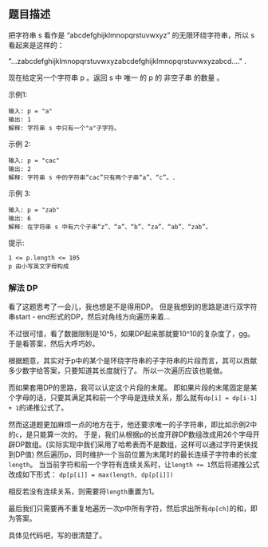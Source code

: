 ## 题目描述
把字符串 s 看作是 “abcdefghijklmnopqrstuvwxyz” 的无限环绕字符串，所以 s 看起来是这样的：

"...zabcdefghijklmnopqrstuvwxyzabcdefghijklmnopqrstuvwxyzabcd...." . 

现在给定另一个字符串 p 。返回 s 中 唯一 的 p 的 非空子串 的数量 。 

示例1:
```
输入: p = "a"
输出: 1
解释: 字符串 s 中只有一个"a"子字符。
```
示例 2:
```
输入: p = "cac"
输出: 2
解释: 字符串 s 中的字符串“cac”只有两个子串“a”、“c”。.
```
示例 3:
```
输入: p = "zab"
输出: 6
解释: 在字符串 s 中有六个子串“z”、“a”、“b”、“za”、“ab”、“zab”。
```

提示:
```
1 <= p.length <= 105
p 由小写英文字母构成
```

### 解法 DP
看了这题思考了一会儿，我也想是不是得用DP。
但是我想到的思路是进行双字符串start - end形式的DP，然后对角线方向遍历来着…

不过很可惜，看了数据限制是10^5，如果DP起来那就要10^10的复杂度了，gg。
于是看答案，然后大呼巧妙。

根据题意，其实对于p中的某个是环绕字符串的子字符串的片段而言，其可以贡献多少数字给答案，只要知道其长度就行了。
所以一次遍历应该也能做。

而如果套用DP的思路，我可以认定这个片段的末尾。
即如果片段的末尾固定是某个字母的话，只要其满足其和前一个字母是连续关系，那么就有`dp[i] = dp[i-1] + 1`的递推公式了。

然而这道题更加麻烦一点的地方在于，他还要求唯一的子字符串，即比如示例2中的`c`，是只能算一次的。
于是，我们从根据p的长度开辟DP数组改成用26个字母开辟DP数组。(实际实现中我们采用了哈希表而不是数组，这样可以通过字符更快找到DP值)
然后遍历p，同时维护一个当前位置为末尾时的最长连续子字符串的长度`length`。
当当前字符和前一个字符有连续关系时，让`length += 1`然后将递推公式改成如下形式：
`dp[p[i]] = max(length, dp[p[i]])`

相反若没有连续关系，则需要将`length`重置为1。

最后我们只需要再不重复地遍历一次p中所有字符，然后求出所有`dp[ch]`的和，即为答案。

具体见代码吧，写的很清楚了。
